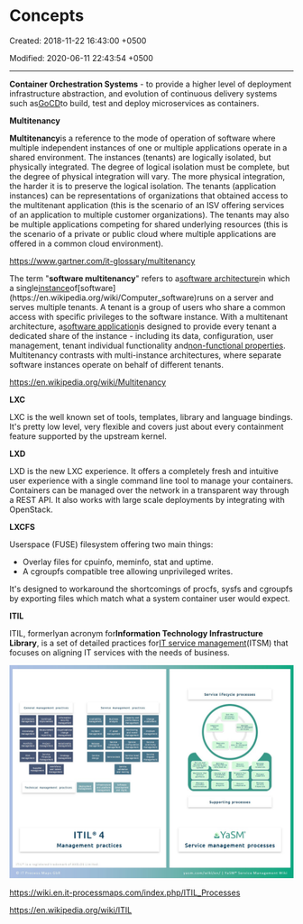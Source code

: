 # Concepts

Created: 2018-11-22 16:43:00 +0500

Modified: 2020-06-11 22:43:54 +0500

---

**Container Orchestration Systems** - to provide a higher level of deployment infrastructure abstraction, and evolution of continuous delivery systems such as[GoCD](https://www.gocd.org/kubernetes/?gclid=EAIaIQobChMIwu-o1_3E2gIVjcVkCh3XUAkoEAAYASAAEgJPQ_D_BwE)to build, test and deploy microservices as containers.



**Multitenancy**

**Multitenancy**is a reference to the mode of operation of software where multiple independent instances of one or multiple applications operate in a shared environment. The instances (tenants) are logically isolated, but physically integrated. The degree of logical isolation must be complete, but the degree of physical integration will vary. The more physical integration, the harder it is to preserve the logical isolation. The tenants (application instances) can be representations of organizations that obtained access to the multitenant application (this is the scenario of an ISV offering services of an application to multiple customer organizations). The tenants may also be multiple applications competing for shared underlying resources (this is the scenario of a private or public cloud where multiple applications are offered in a common cloud environment).



<https://www.gartner.com/it-glossary/multitenancy>



The term "**software multitenancy**" refers to a[software architecture](https://en.wikipedia.org/wiki/Software_architecture)in which a single[instance](https://en.wikipedia.org/wiki/Instance_(computer_science))of[software](https://en.wikipedia.org/wiki/Computer_software)runs on a server and serves multiple tenants. A tenant is a group of users who share a common access with specific privileges to the software instance. With a multitenant architecture, a[software application](https://en.wikipedia.org/wiki/Application_software)is designed to provide every tenant a dedicated share of the instance - including its data, configuration, user management, tenant individual functionality and[non-functional properties](https://en.wikipedia.org/wiki/Non-functional_requirement). Multitenancy contrasts with multi-instance architectures, where separate software instances operate on behalf of different tenants.



<https://en.wikipedia.org/wiki/Multitenancy>



**LXC**

LXC is the well known set of tools, templates, library and language bindings. It's pretty low level, very flexible and covers just about every containment feature supported by the upstream kernel.



**LXD**

LXD is the new LXC experience. It offers a completely fresh and intuitive user experience with a single command line tool to manage your containers. Containers can be managed over the network in a transparent way through a REST API. It also works with large scale deployments by integrating with OpenStack.



**LXCFS**

Userspace (FUSE) filesystem offering two main things:
-   Overlay files for cpuinfo, meminfo, stat and uptime.
-   A cgroupfs compatible tree allowing unprivileged writes.

It's designed to workaround the shortcomings of procfs, sysfs and cgroupfs by exporting files which match what a system container user would expect.



**ITIL**

ITIL, formerlyan acronym for**Information Technology Infrastructure Library**, is a set of detailed practices for[IT service management](https://en.wikipedia.org/wiki/IT_service_management)(ITSM) that focuses on aligning IT services with the needs of business.



![](../../media/DevOps-DevOps-Concepts-image1.jpg)



<https://wiki.en.it-processmaps.com/index.php/ITIL_Processes>

<https://en.wikipedia.org/wiki/ITIL>

